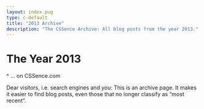 ```yaml
---
layout: index.pug
type: c-default
title: "2013 Archive"
description: "The CSSence Archive: All blog posts from the year 2013."
---
```


# The Year 2013
^ … on CSSence.com

Dear visitors, i.e. search engines and _you_: This is an archive page.
It makes it easier to find blog posts, even those that no longer classify as “most recent”.
